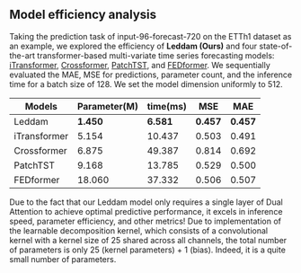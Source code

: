 ## Model efficiency analysis

Taking the prediction task of input-96-forecast-720 on the ETTh1 dataset as an example, we explored the efficiency of **Leddam (Ours)** and four state-of-the-art transformer-based multi-variate time series forecasting models: [iTransformer](https://arxiv.org/abs/2310.06625), [Crossformer](https://openreview.net/pdf?id=vSVLM2j9eie), [PatchTST](https://openreview.net/pdf?id=Jbdc0vTOcol), and [FEDformer](https://arxiv.org/abs/2201.12740). 
We sequentially evaluated the MAE, MSE for predictions, parameter count, and the inference time for a batch size of 128. We set the model dimension uniformly to 512.

| Models       | Parameter(M) | time(ms) | MSE   | MAE   |
|--------------|--------------|----------|-------|-------|
| Leddam       | **1.450**        | **6.581**    | **0.457** | **0.457** |
| iTransformer | 5.154        | 10.437   | 0.503 | 0.491 |
| Crossformer  | 6.875        | 49.387   | 0.814 | 0.692 |
| PatchTST     | 9.168        | 13.785   | 0.529 | 0.500 |
| FEDformer    | 18.060       | 37.332   | 0.506 | 0.507 |

Due to the fact that our Leddam model only requires a single layer of Dual Attention to achieve optimal predictive performance, it excels in inference speed, parameter efficiency, and other metrics!
Due to implementation of the learnable decomposition kernel, which consists of a convolutional kernel with a kernel size of 25 shared across all channels, the total number of parameters is only 25 (kernel parameters) + 1 (bias). Indeed, it is a quite small number of parameters.
